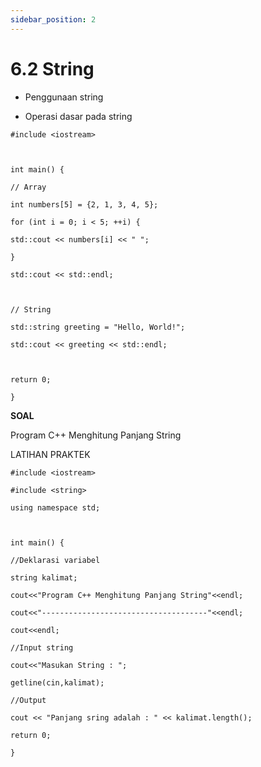 ```yaml
---
sidebar_position: 2
---
```


# 6.2 String


-   Penggunaan string
    
-   Operasi dasar pada string
    
```
#include <iostream>

  

int main() {

// Array

int numbers[5] = {2, 1, 3, 4, 5};

for (int i = 0; i < 5; ++i) {

std::cout << numbers[i] << " ";

}

std::cout << std::endl;

  

// String

std::string greeting = "Hello, World!";

std::cout << greeting << std::endl;

  

return 0;

}
```

  
  


**SOAL**

  

Program C++ Menghitung Panjang String

  

LATIHAN PRAKTEK

  
```
#include <iostream>

#include <string>

using namespace std;

  

int main() {

//Deklarasi variabel

string kalimat;

cout<<"Program C++ Menghitung Panjang String"<<endl;

cout<<"-------------------------------------"<<endl;

cout<<endl;

//Input string

cout<<"Masukan String : ";

getline(cin,kalimat);

//Output

cout << "Panjang sring adalah : " << kalimat.length();

return 0;

}
```